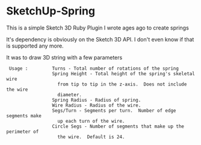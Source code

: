 # SketchUp-Spring
This is a simple Sketch 3D Ruby Plugin I wrote ages ago to create springs

It's dependency is obviously on the Sketch 3D API. I don't even know if that is supported any more.

It was to draw 3D string with a few parameters

~~~~
 Usage :         Turns - Total number of rotations of the spring
                 Spring Height - Total height of the spring's skeletal wire
                   from tip to tip in the z-axis.  Does not include the wire
                   diameter.
                 Spring Radius - Radius of spring.
                 Wire Radius - Radius of the wire.
                 Segs/Turn - Segments per turn.  Number of edge segments make
                   up each turn of the wire.
                 Circle Segs - Number of segments that make up the perimeter of
                   the wire.  Default is 24.
~~~~
